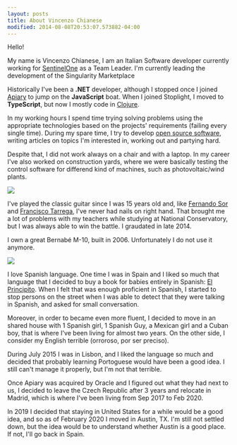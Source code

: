 ```yaml
---
layout: posts
title: About Vincenzo Chianese
modified: 2014-08-08T20:53:07.573882-04:00
---
```


Hello!

My name is Vincenzo Chianese, I am an Italian Software developer currently working for [SentinelOne](https://sentinelone.com) as a Team Leader. I'm currently leading the development of the Singularity Marketplace

Historically I've been a **.NET** developer, although I stopped once I joined [Apiary](https://apiary.io) to jump on the **JavaScript** boat. When I joined Stoplight, I moved to **TypeScript**, but now I mostly code in [Clojure](https://clojure.org).

In my working hours I spend time trying solving problems using the appropriate technologies based on the projects' requirements (failing every single time). During my spare time, I try to develop [open source software](https://github.com/XVincentX), writing articles on topics I'm interested in, working out and partying hard.

Despite that, I did not work always on a chair and with a laptop. In my career I've also worked on construction yards, where we were basically testing the control software for differend kind of machines, such as photovoltaic/wind plants.

![](https://i.imgur.com/BmGT3uE.jpg)

I've played the classic guitar since I was 15 years old and, like [Fernando Sor](https://en.wikipedia.org/wiki/Fernando_Sor) and [Francisco Tarrega](https://en.wikipedia.org/wiki/Francisco_T%C3%A1rrega), I've never had nails on right hand. That brought me a lot of problems with my teachers while studying at National Conservatory, but I was always able to win the battle. I graudated in late 2014.

I own a great Bernabé M-10, built in 2006. Unfortunately I do not use it anymore.

![](https://i.imgur.com/JAyjOTu.jpg)

I love Spanish language. One time I was in Spain and I liked so much that language that I decided to buy a book for babies entirely in Spanish: [El Principito](https://es.wikipedia.org/wiki/El_principito). When I felt that was enough proficient in Spanish, I started to stop persons on the street when I was able to detect that they were talking in Spanish, and asked for small conversation. 

Moreover, in order to became even more fluent, I decided to move in an shared house with 1 Spanish girl, 1 Spanish Guy, a Mexican girl and a Cuban boy, that is where I've been living for almost two years. On the other side, I consider my English terrible (orroroso, por ser preciso).

During July 2015 I was in Lisbon, and I liked the language so much and decided that probably learning
Portoguese would have been a good idea. I still can't manage it properly, but I'm not that terrible.

Once Apiary was acquired by Oracle and I figured out what they had next to us, I decided to leave the Czech Republic after 3 years and relocate in Madrid, which is where I've been living from Sep 2017 to Feb 2020.

In 2019 I decided that staying in United States for a while would be a good idea, and so as of February 2020 I moved in Austin, TX. I'm still not settled down, but the idea would be to understand whether Austin is a good place. If not, I'll go back in Spain.

